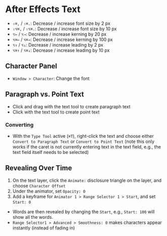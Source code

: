 # After Effects Text

- `⇧⌘,` / `⇧⌘.`: Decrease / increase font size by 2 px
- `⇧⌥⌘,` / `⇧⌥⌘.`: Decrease / increase font size by 10 px
- `⌥←` / `⌥→`: Decrease / increase kerning by 20 px
- `⌥⌘←` / `⌥⌘→`: Decrease / increase kerning by 100 px
- `⌥↑` / `⌥↓`: Decrease / increase leading by 2 px
- `⌥⌘↑` / `⌥⌘↓`: Decrease / increase leading by 10 px

## Character Panel

- `Window > Character`: Change the font

## Paragraph vs. Point Text

- Click and drag with the text tool to create paragraph text
- Click with the text tool to create point text

### Converting

- With the `Type Tool` active (`⌘T`), right-click the text and choose either `Convert to Paragraph Text` or `Convert to Point Text` (note this only works if the caret is not currently entering text in the text field, e.g., the text field itself needs to be selected)

## Revealing Over Time

1. On the text layer, click the `Animate:` disclosure triangle on the layer, and choose `Character Offset`
2. Under the animator, set `Opacity: 0`
3. Add a keyframe for `Animator 1 > Range Selector 1 > Start`, and set `Start: 0`

- Words are then revealed by changing the `Start`, e.g., `Start: 100` will show all the words.
- `Range Selector1 > Advanced > Smoothness: 0` makes characters appear instantly (instead of fading in)
